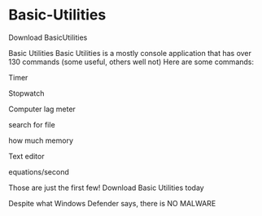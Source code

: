 # Basic-Utilities
Download BasicUtilities

Basic Utilities
Basic Utilities is a mostly console application that has over 130 commands (some useful, others well not)
Here are some commands:

Timer

Stopwatch

Computer lag meter

search for file

how much memory

Text editor

equations/second

Those are just the first few!
Download Basic Utilities today

Despite what Windows Defender says, there is NO MALWARE
